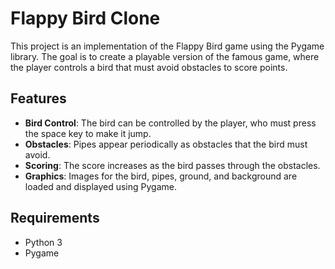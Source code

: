# Flappy Bird Clone

This project is an implementation of the Flappy Bird game using the Pygame library. The goal is to create a playable version of the famous game, where the player controls a bird that must avoid obstacles to score points.

## Features

- **Bird Control**: The bird can be controlled by the player, who must press the space key to make it jump.
- **Obstacles**: Pipes appear periodically as obstacles that the bird must avoid.
- **Scoring**: The score increases as the bird passes through the obstacles.
- **Graphics**: Images for the bird, pipes, ground, and background are loaded and displayed using Pygame.

## Requirements

- Python 3
- Pygame
